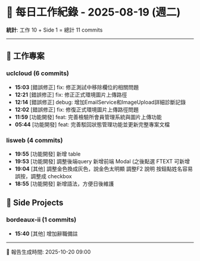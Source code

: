 # 📅 每日工作紀錄 - 2025-08-19 (週二)

**統計**: 工作 10 + Side 1 = 總計 11 commits

---

## 💼 工作專案

### uclcloud (6 commits)

- **15:03** [錯誤修正] fix: 修正測試中移除欄位的相關問題
- **12:21** [錯誤修正] fix: 修正正式環境圖片上傳路徑
- **12:14** [錯誤修正] debug: 增加EmailService和ImageUpload詳細診斷記錄
- **12:02** [錯誤修正] fix: 修復正式環境圖片上傳路徑問題
- **11:59** [功能開發] feat: 完善檢驗所會員管理系統與圖片上傳功能
- **05:44** [功能開發] feat: 完善駁回狀態管理功能並更新完整專案文檔

### lisweb (4 commits)

- **19:55** [功能開發] 新增 table
- **19:53** [功能開發] 調整後端query 新增前端 Modal (之後點選 FTEXT 可新增
- **19:04** [其他] 調整金色換成灰色，說金色太明顯 調整F2 說明 按鈕點姓名容易誤按，調整成 checkbox
- **18:55** [功能開發] 新增語法，方便日後維護

## 🎨 Side Projects

### bordeaux-ii (1 commits)

- **15:40** [其他] 增加辭職備註

---

📅 報告生成時間: 2025-10-20 09:00

